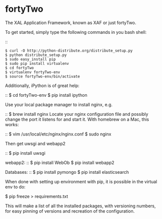 fortyTwo
========

The XAL Application Framework, known as XAF or just fortyTwo. 

To get started, simply type the following commands in you bash shell:

::

    $ curl -O http://python-distribute.org/distribute_setup.py
    $ python distribute_setup.py
    $ sudo easy_install pip
    $ sudo pip install virtualenv
    $ cd fortyTwo
    $ virtualenv fortyTwo-env
    $ source fortyTwo-env/bin/activate

Additionally, iPython is of great help:

::
    $ cd fortyTwo-env
    $ pip install ipython

Use your local package manager to install nginx, e.g.

::
    $ brew install nginx
Locate your nginx configuration file and possibly change the port it listens for and start it. With homebrew on a Mac, this works:

::
    $ vim /usr/local/etc/nginx/nginx.conf
    $ sudo nginx

Then get uwsgi and webapp2

::
    $ pip install uwsgi

webapp2:
::
    $ pip install WebOb
    $ pip install webapp2

Databases:
::
    $ pip install pymongo
    $ pip install elasticsearch


When done with setting up environment with pip, it is possible in the virtual
env to do:
 
   $ pip freeze > requirements.txt

This will make a list of all the installed packages, with versioning numbers,
for easy pinning of versions and recreation of the configuration.
